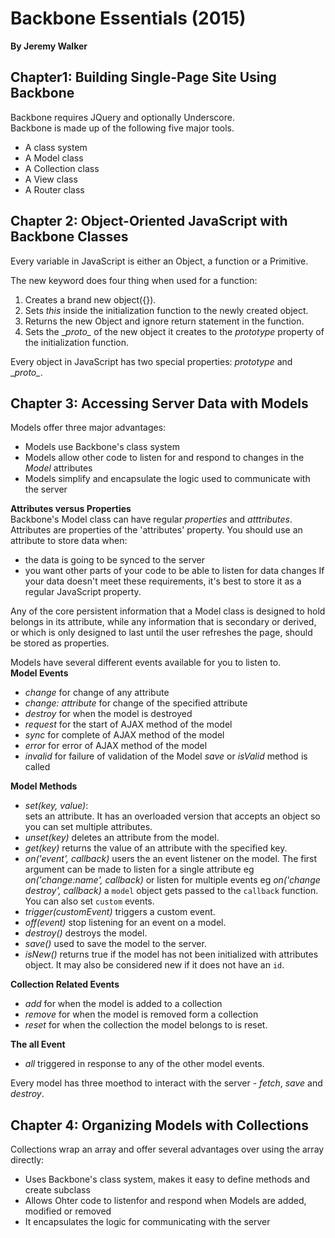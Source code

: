 # Backbone Essentials (2015)  
__By Jeremy Walker__  
## Chapter1: Building Single-Page Site Using Backbone
Backbone requires JQuery and optionally Underscore.    
Backbone is made up of the following five major tools.  
* A class system
* A Model class
* A Collection class
* A View class
* A Router class

## Chapter 2: Object-Oriented JavaScript with Backbone Classes  
Every variable in JavaScript is either an Object, a function or a Primitive.  

The new keyword does four thing when used for a function:
1. Creates a brand new object({}).     
2. Sets _this_ inside the initialization function to the newly created object.    
3. Returns the new Object and ignore return statement in the function.   
4. Sets the \__proto\__ of the new object it creates to the *prototype* property of the initialization function.   

Every object in JavaScript has two special properties: *prototype* and \__proto\__.  


## Chapter 3: Accessing Server Data with Models  
Models offer three major advantages:  
* Models use Backbone's class system  
* Models allow other code to listen for and respond to changes in the _Model_ attributes  
* Models simplify and encapsulate the logic used to communicate with the server   

__Attributes versus Properties__  
Backbone's Model class can have regular _properties_ and _atttributes_. Attributes are properties of the 'attributes' property.
You should use an attribute to store data when:
* the data is going to be synced to the server
* you want other parts of your code to be able to listen for data changes
If your data doesn't meet these requirements, it's best to store it as a regular JavaScript property.

Any of the core persistent information that a Model class is designed to hold belongs in its attribute, while any information that is secondary or derived, or which is only designed to last until the user refreshes the page, should be stored as properties.

Models have several different events available for you to listen to.  
__Model Events__  
* _change_ for change of any attribute
* _change: attribute_ for change of the specified attribute
* _destroy_ for when the model is destroyed
* _request_ for the start of AJAX method of the model
* _sync_ for complete of AJAX method of the model
* _error_ for error of AJAX method of the model
* _invalid_ for failure of validation of the Model _save_ or _isValid_ method is called

__Model Methods__  
* _set(key, value)_:        
sets an attribute. It has an overloaded version that accepts an object so you can set multiple attributes.  
* _unset(key)_ deletes an attribute from the model.   
* _get(key)_ returns the value of an attribute with the specified key.  
* _on('event', callback)_ users the an event listener on the model. The first argument can be made to listen for a single attribute eg _on('change:name', callback)_ or listen for multiple events eg _on('change destroy', callback)_ a `model` object gets passed to the `callback` function. You can also set `custom` events.
* _trigger(customEvent)_ triggers a custom event.
* _off(event)_ stop listening for an event on a model.   
* _destroy()_ destroys the model.
* _save()_ used to save the model to the server.
* _isNew()_ returns true if the model has not been initialized with attributes object.  It may also be considered new if it does not have an `id`.  

__Collection Related Events__  
* _add_ for when the model is added to a collection
* _remove_ for when the model is removed form a collection
* _reset_ for when the collection the model belongs to is reset.

__The all Event__
* _all_ triggered in response to any of the other model events.

Every model has three moethod to interact with the server - _fetch_, _save_ and _destroy_.  

## Chapter 4: Organizing Models with Collections  
Collections wrap an array and offer several advantages over using the array directly:
* Uses Backbone's class system, makes it easy to define methods and create subclass  
* Allows Ohter code to listenfor and respond when Models are added,  modified or removed  
* It encapsulates the logic for communicating with the server  
